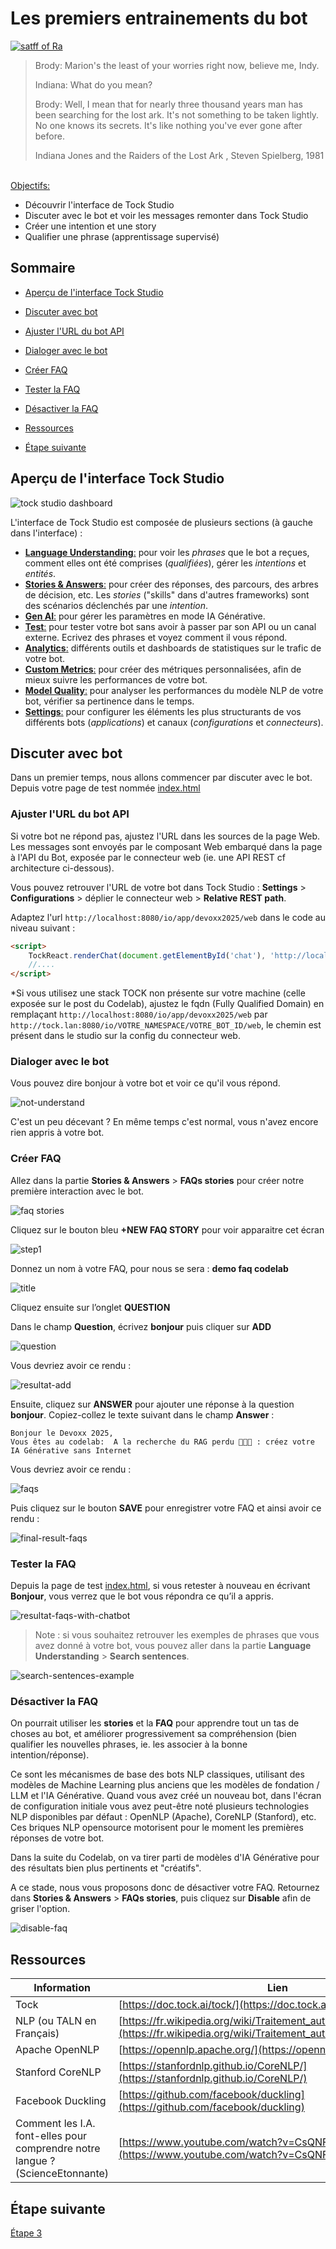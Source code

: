 # Les premiers entrainements du bot

[<img src="img/Staff_of_Ra.png"  alt="satff of Ra">](https://www.youtube.com/watch?v=gFDM7JGHGYo)

> Brody: Marion's the least of your worries right now, believe me, Indy.
>
> Indiana: What do you mean?
> 
> Brody: Well, I mean that for nearly three thousand years man has been searching for the lost ark. It's not something to be taken lightly. No one knows its secrets. It's like nothing you've ever gone after before.
> 
> Indiana Jones and the Raiders of the Lost Ark , Steven Spielberg, 1981


<br/>
<u>Objectifs:</u>

- Découvrir l'interface de Tock Studio
- Discuter avec le bot et voir les messages remonter dans Tock Studio
- Créer une intention et une story
- Qualifier une phrase (apprentissage supervisé)

## Sommaire

- [Aperçu de l'interface Tock Studio](#aperçu-de-linterface-tock-studio)


- [Discuter avec bot](#discuter-avec-bot)
- [Ajuster l'URL du bot API](#ajuster-lurl-du-bot-api)
- [Dialoger avec le bot](#dialoger-avec-le-bot)
- [Créer FAQ](#créer-faq)
- [Tester la FAQ](#tester-la-faq)
- [Désactiver la FAQ](#désactiver-la-faq)


- [Ressources](#ressources)
- [Étape suivante](#étape-suivante)

## Aperçu de l'interface Tock Studio

<img src="img/tock-studio-dashboard.png"  alt="tock studio dashboard">

L'interface de Tock Studio est composée de plusieurs sections (à gauche dans l'interface) :

- <u>**Language Understanding**:</u> pour voir les _phrases_ que le bot a reçues, comment elles ont été comprises (_qualifiées_), gérer les _intentions_ et _entités_.
- <u>**Stories & Answers**:</u> pour créer des réponses, des parcours, des arbres de décision, etc. Les _stories_ ("skills" dans d'autres frameworks) sont des scénarios déclenchés par une _intention_.
- <u>**Gen AI**:</u> pour gérer les paramètres en mode IA Générative.
- <u>**Test**:</u> pour tester votre bot sans avoir à passer par son API ou un canal externe. Ecrivez des phrases et voyez comment il vous répond.
- <u>**Analytics**:</u> différents outils et dashboards de statistiques sur le trafic de votre bot.
- <u>**Custom Metrics**:</u> pour créer des métriques personnalisées, afin de mieux suivre les performances de votre bot.
- <u>**Model Quality**:</u> pour analyser les performances du modèle NLP de votre bot, vérifier sa pertinence dans le temps.
- <u>**Settings**:</u> pour configurer les éléments les plus structurants de vos différents bots (_applications_) et canaux (_configurations_ et _connecteurs_).

## Discuter avec bot

Dans un premier temps, nous allons commencer par discuter avec le bot.
Depuis votre page de test nommée [index.html](index.html)

### Ajuster l'URL du bot API

Si votre bot ne répond pas, ajustez l'URL dans les sources de la page Web. Les messages sont envoyés par le composant Web
embarqué dans la page à l'API du Bot, exposée par le connecteur web (ie. une API REST cf architecture ci-dessous).

Vous pouvez retrouver l'URL de votre bot dans Tock Studio : **Settings** > **Configurations** > déplier le connecteur web > **Relative REST path**.

Adaptez l'url `http://localhost:8080/io/app/devoxx2025/web` dans le code au niveau suivant :
```html
<script>
    TockReact.renderChat(document.getElementById('chat'), 'http://localhost:8080/io/app/devoxx2025/web', '', {}, { disableSse: true });
    //....
</script>
```

*Si vous utilisez une stack TOCK non présente sur votre machine (celle exposée sur le post du Codelab), ajustez le fqdn (Fully Qualified Domain) en remplaçant `http://localhost:8080/io/app/devoxx2025/web` par `http://tock.lan:8080/io/VOTRE_NAMESPACE/VOTRE_BOT_ID/web`, le chemin est présent dans le studio sur la config du connecteur web.

### Dialoger avec le bot

Vous pouvez dire bonjour à votre bot et voir ce qu'il vous répond.

<img src="img/hello-bot.png"  alt="not-understand">

C'est un peu décevant ? En même temps c'est normal, vous n'avez encore rien appris à votre bot.

### Créer FAQ

Allez dans la partie **Stories & Answers** > **FAQs stories** pour créer notre première interaction avec le bot.

<img src="img/creation-faqs-stories.png" alt="faq stories">


Cliquez sur le bouton bleu **+NEW FAQ STORY** pour voir apparaitre cet écran

<img src="img/step-1-faqs.png" alt="step1">

Donnez un nom à votre FAQ, pour nous se sera : **demo faq codelab**

<img src="img/title-faqs.png" alt="title">

Cliquez ensuite sur l’onglet **QUESTION**

Dans le champ **Question**, écrivez **bonjour** puis cliquer sur **ADD**

<img src="img/add-question.png" alt="question">

Vous devriez avoir ce rendu :

<img src="img/resultat-add.png" alt= "resultat-add">

Ensuite, cliquez sur **ANSWER** pour ajouter une réponse à la question **bonjour**.
Copiez-collez le texte suivant dans le champ **Answer** :

```
Bonjour le Devoxx 2025,
Vous êtes au codelab:  A la recherche du RAG perdu 🤠🧭🤖 : créez votre IA Générative sans Internet
```

Vous devriez avoir ce rendu :

<img src="img/answer-faqs.png" alt="faqs">

Puis cliquez sur le bouton **SAVE** pour enregistrer votre FAQ et ainsi avoir ce rendu :

<img src="img/final-result-faqs.png" alt="final-result-faqs">

### Tester la FAQ

Depuis la page de test [index.html](index.html), si vous retester à nouveau en écrivant **Bonjour**, vous verrez que le 
bot vous répondra ce qu’il a appris.

<img src="img/resultat-faqs-with-chatbot.png" alt="resultat-faqs-with-chatbot">



>Note : si vous souhaitez retrouver les exemples de phrases que vous avez donné à votre bot, vous pouvez aller dans 
> la partie **Language Understanding** > **Search sentences**.


<img src="img/search-sentences-example.png" alt="search-sentences-example">


### Désactiver la FAQ

On pourrait utiliser les **stories** et la **FAQ** pour apprendre tout un tas de choses au bot, et améliorer progressivement
sa compréhension (bien qualifier les nouvelles phrases, ie. les associer à la bonne intention/réponse).

Ce sont les mécanismes de base des bots NLP classiques, utilisant des modèles de Machine Learning plus anciens que les 
modèles de fondation / LLM et l'IA Générative. Quand vous avez créé un nouveau bot, dans l'écran de configuration initiale
vous avez peut-être noté plusieurs technologies NLP disponibles par défaut : OpenNLP (Apache), CoreNLP (Stanford), etc. 
Ces briques NLP opensource motorisent pour le moment les premières réponses de votre bot.

Dans la suite du Codelab, on va tirer parti de modèles d'IA Générative pour des résultats bien plus pertinents 
et "créatifs".

A ce stade, nous vous proposons donc de désactiver votre FAQ. Retournez dans 
**Stories & Answers** > **FAQs stories**, puis cliquez sur **Disable** afin de griser l'option.

<img src="img/disable-faq.png" alt="disable-faq">

## Ressources

| Information                                                                   | Lien |
|-------------------------------------------------------------------------------|------|
| Tock                                                                          | [https://doc.tock.ai/tock/](https://doc.tock.ai/tock/) |
| NLP (ou TALN en Français)                                                     | [https://fr.wikipedia.org/wiki/Traitement_automatique_des_langues](https://fr.wikipedia.org/wiki/Traitement_automatique_des_langues) |
| Apache OpenNLP                                                                | [https://opennlp.apache.org/](https://opennlp.apache.org/) |
| Stanford CoreNLP                                                              | [https://stanfordnlp.github.io/CoreNLP/](https://stanfordnlp.github.io/CoreNLP/) |
| Facebook Duckling                                                             | [https://github.com/facebook/duckling](https://github.com/facebook/duckling) |
| Comment les I.A. font-elles pour comprendre notre langue ? (ScienceEtonnante) | [https://www.youtube.com/watch?v=CsQNF9s78Nc](https://www.youtube.com/watch?v=CsQNF9s78Nc) |


## Étape suivante

[Étape 3](step_3.md)
